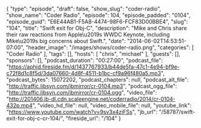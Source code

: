 {
  "type": "episode",
  "draft": false,
  "show_slug": "coder-radio",
  "show_name": "Coder Radio",
  "episode": 104,
  "episode_padded": "0104",
  "episode_guid": "E6E44AB1-F5A8-4474-98F6-FCF83D00BBE4",
  "slug": "104",
  "title": "Swift exit for Obj-C",
  "description": "Mike and Chris share their raw reactions from Apple\u2019s WWDC Keynote, including Mike\u2019s big concerns about Swift.",
  "date": "2014-06-02T14:53:51-07:00",
  "header_image": "/images/shows/coder-radio.png",
  "categories": [
    "Coder Radio"
  ],
  "tags": [],
  "hosts": [
    "chris",
    "michael"
  ],
  "guests": [],
  "sponsors": [],
  "podcast_duration": "00:27:00",
  "podcast_file": "https://aphid.fireside.fm/d/1437767933/b44de5fa-47c1-4e94-bf9e-c72f8d1c8f5d/3da07660-4d8f-4511-b1bc-cf9a96f480a5.mp3",
  "podcast_bytes": 15072202,
  "podcast_chapters": null,
  "podcast_alt_file": "http://traffic.libsyn.com/jbmirror/cr-0104.mp3",
  "podcast_ogg_file": "http://traffic.libsyn.com/jbmirror/cr-0104.ogg",
  "video_file": "http://201406.jb-dl.cdn.scaleengine.net/coderradio/2014/cr-0104-432p.mp4",
  "video_hd_file": null,
  "video_mobile_file": null,
  "youtube_link": "https://www.youtube.com/watch?v=9sv3x4ziFSs",
  "jb_url": "/58787/swift-exit-for-obj-c-cr-104/",
  "fireside_url": "/104"
}

